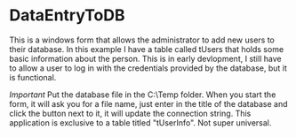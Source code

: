# DataEntryToDB
This is a windows form that allows the administrator to add new users
to their database. In this example I have a table called tUsers that 
holds some basic information about the person. This is in early 
devlopment, I still have to allow a user to log in with the credentials
provided by the database, but it is functional. 

*Important*
Put the database file in the C:\Temp folder. When you start the form,
it will ask you for a file name, just enter in the title of the database
and click the button next to it, it will update the connection string.
This application is exclusive to a table titled "tUserInfo". Not super
universal.
